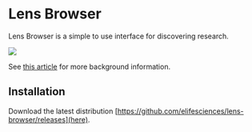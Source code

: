 Lens Browser
============

Lens Browser is a simple to use interface for discovering research. 

![](https://d262ilb51hltx0.cloudfront.net/max/2000/1*ZoIcqdy-O9dbe8R-MBMTMQ.png)


See [this article](https://medium.com/@_mql/self-host-a-scientific-journal-with-elife-lens-f420afb678aa) for more background information.

## Installation

Download the latest distribution [https://github.com/elifesciences/lens-browser/releases](here).